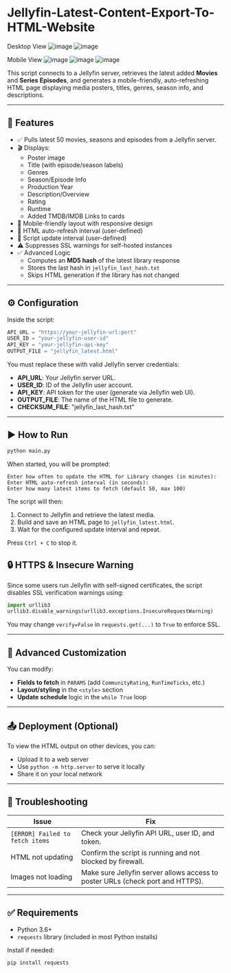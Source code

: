 # Jellyfin-Latest-Content-Export-To-HTML-Website

Desktop View
![image](https://github.com/user-attachments/assets/7a359777-1efb-478a-9a7c-7928873ef0e7)
![image](https://github.com/user-attachments/assets/08949e19-5503-40f1-b740-c58fb18d86e7)

Mobile View
![image](https://github.com/user-attachments/assets/6d3606ef-cc46-4924-b0a9-53c4a2e7a068)
![image](https://github.com/user-attachments/assets/7d75ac50-f5cf-4e58-9f07-d89b042d533b)
![image](https://github.com/user-attachments/assets/5ce4d279-8f02-4e9a-af57-af29231796e6)


This script connects to a Jellyfin server, retrieves the latest added **Movies** and **Series** **Episodes**, and generates a mobile-friendly, auto-refreshing HTML page displaying media posters, titles, genres, season info, and descriptions.

---

## 📌 Features

- ✅ Pulls latest 50 movies, seasons and episodes from a Jellyfin server.
- 🎬 Displays:
  - Poster image
  - Title (with episode/season labels)
  - Genres
  - Season/Episode Info
  - Production Year
  - Description/Overview
  - Rating
  - Runtime
  - Added TMDB/IMDB Links to cards
- 📱 Mobile-friendly layout with responsive design
- 🔁 HTML auto-refresh interval (user-defined)
- 🔄 Script update interval (user-defined)
- ⚠️ Suppresses SSL warnings for self-hosted instances
- ✅ Advanced Logic
  - Computes an **MD5 hash** of the latest library response
  - Stores the last hash in `jellyfin_last_hash.txt`
  - Skips HTML generation if the library has not changed

---

## ⚙️ Configuration

Inside the script:

```python
API_URL = "https://your-jellyfin-url:port"
USER_ID = "your-jellyfin-user-id"
API_KEY = "your-jellyfin-api-key"
OUTPUT_FILE = "jellyfin_latest.html"
```

You must replace these with valid Jellyfin server credentials:

- **API_URL**: Your Jellyfin server URL.
- **USER_ID**: ID of the Jellyfin user account.
- **API_KEY**: API token for the user (generate via Jellyfin web UI).
- **OUTPUT_FILE**: The name of the HTML file to generate.
- **CHECKSUM_FILE**: "jellyfin_last_hash.txt"
---

## ▶️ How to Run

```bash
python main.py
```
When started, you will be prompted:

```text
Enter how often to update the HTML for Library changes (in minutes): 
Enter HTML auto-refresh interval (in seconds):
Enter how many latest items to fetch (default 50, max 100) 
```

The script will then:

1. Connect to Jellyfin and retrieve the latest media.
2. Build and save an HTML page to `jellyfin_latest.html`.
3. Wait for the configured update interval and repeat.

Press `Ctrl + C` to stop it.

## 🔒 HTTPS & Insecure Warning

Since some users run Jellyfin with self-signed certificates, the script disables SSL verification warnings using:

```python
import urllib3
urllib3.disable_warnings(urllib3.exceptions.InsecureRequestWarning)
```

You may change `verify=False` in `requests.get(...)` to `True` to enforce SSL.

---

## 🔧 Advanced Customization

You can modify:

- **Fields to fetch** in `PARAMS` (add `CommunityRating`, `RunTimeTicks`, etc.)
- **Layout/styling** in the `<style>` section
- **Update schedule** logic in the `while True` loop

---

## 📤 Deployment (Optional)

To view the HTML output on other devices, you can:

- Upload it to a web server
- Use `python -m http.server` to serve it locally
- Share it on your local network

---

## 🧪 Troubleshooting

| Issue | Fix |
|------|-----|
| `[ERROR] Failed to fetch items` | Check your Jellyfin API URL, user ID, and token. |
| HTML not updating | Confirm the script is running and not blocked by firewall. |
| Images not loading | Make sure Jellyfin server allows access to poster URLs (check port and HTTPS). |

---

## ✅ Requirements

- Python 3.6+
- `requests` library (included in most Python installs)

Install if needed:

```bash
pip install requests
```
